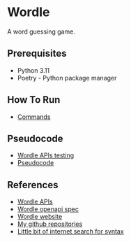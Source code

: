 # Wordle

A word guessing game.

## Prerequisites

- Python 3.11
- Poetry - Python package manager

## How To Run

- [Commands](./.vscode/tasks.json)

## Pseudocode

- [Wordle APIs testing](./wordle_api.http)
- [Pseudocode](./pseudocode.pseudo)

## References

- [Wordle APIs](https://wordle.votee.dev:8000/redoc)
- [Wordle openapi spec](./wordle_openapi_spec.json)
- [Wordle website](https://www.nytimes.com/games/wordle/index.html)
- [My github repositories](https://github.com/anuprshetty?tab=repositories)
- [Little bit of internet search for syntax](https://www.google.com)
